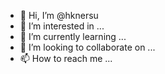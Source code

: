 - 👋 Hi, I’m @hknersu
- 👀 I’m interested in ...
- 🌱 I’m currently learning ...
- 💞️ I’m looking to collaborate on ...
- 📫 How to reach me ...

<!---
hknersu/hknersu is a ✨ special ✨ repository because its `README.md` (this file) appears on your GitHub profile.
You can click the Preview link to take a look at your changes.
--->
